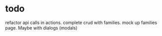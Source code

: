 # todo

refactor api calls in actions.
complete crud with families.
mock up families page. Maybe with dialogs (modals)
